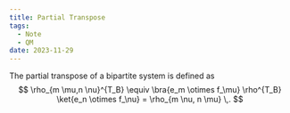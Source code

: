 ```yaml
---
title: Partial Transpose
tags:
  - Note
  - QM
date: 2023-11-29
---
```

The partial transpose of a bipartite system is defined as 
$$
\rho_{m \mu,n \nu}^{T_B} \equiv \bra{e_m \otimes f_\mu} \rho^{T_B} \ket{e_n \otimes f_\nu} = \rho_{m \nu, n \mu} \,. 
$$
